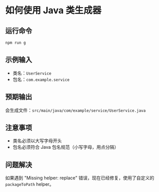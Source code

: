 # 如何使用 Java 类生成器

## 运行命令

```bash
npm run g
```

## 示例输入

- 类名：`UserService`
- 包名：`com.example.service`

## 预期输出

会生成文件：`src/main/java/com/example/service/UserService.java`

## 注意事项

- 类名必须以大写字母开头
- 包名必须符合 Java 包名规范（小写字母，用点分隔）

## 问题解决

如果遇到 "Missing helper: replace" 错误，现在已经修复，使用了自定义的 `packageToPath` helper。
